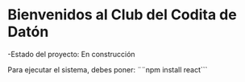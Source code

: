 <h1> Bienvenidos al Club del Codita de Datón </h1>

-Estado del proyecto: En construcción

Para ejecutar el sistema, debes poner:
¨¨npm install react```
